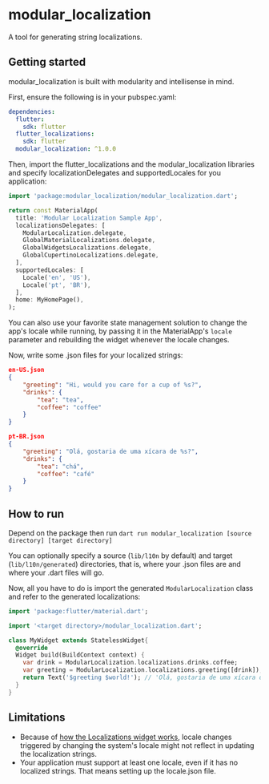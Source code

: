 # modular_localization

A tool for generating string localizations.

## Getting started

modular_localization is built with modularity and intellisense in mind.

First, ensure the following is in your pubspec.yaml:
```yaml
dependencies:
  flutter:
    sdk: flutter
  flutter_localizations:
    sdk: flutter
  modular_localization: ^1.0.0    
```

Then, import the flutter_localizations and the modular_localization libraries and specify localizationDelegates and supportedLocales for you application:

```dart
import 'package:modular_localization/modular_localization.dart';

return const MaterialApp(
  title: 'Modular Localization Sample App',
  localizationsDelegates: [
    ModularLocalization.delegate,
    GlobalMaterialLocalizations.delegate,
    GlobalWidgetsLocalizations.delegate,
    GlobalCupertinoLocalizations.delegate,
  ],
  supportedLocales: [
    Locale('en', 'US'),
    Locale('pt', 'BR'),
  ],
  home: MyHomePage(),
);
```

You can also use your favorite state management solution to change the app's locale while running, by passing it in the MaterialApp's `locale` parameter and rebuilding the widget whenever the locale changes.

Now, write some .json files for your localized strings:

```json
en-US.json
{
    "greeting": "Hi, would you care for a cup of %s?",
    "drinks": {
        "tea": "tea",
        "coffee": "coffee"
    }
}
```

```json
pt-BR.json
{
    "greeting": "Olá, gostaria de uma xícara de %s?",
    "drinks": {
        "tea": "chá",
        "coffee": "café"
    }
}
```

## How to run

Depend on the package then run `dart run modular_localization [source directory] [target directory]`

You can optionally specify a source (`lib/l10n` by default) and target (`lib/l10n/generated`) directories, that is, where your .json files are and where your .dart files will go.

Now, all you have to do is import the generated `ModularLocalization` class and refer to the generated localizations:

```dart
import 'package:flutter/material.dart';

import '<target directory>/modular_localization.dart';

class MyWidget extends StatelessWidget{
  @override
  Widget build(BuildContext context) {
    var drink = ModularLocalization.localizations.drinks.coffee;
    var greeting = ModularLocalization.localizations.greeting([drink]);
    return Text('$greeting $world!'); // 'Olá, gostaria de uma xícara de café?' or 'Hi, would you care for a cup of coffee?' depending on the device's target Locale.
  }
}
```

## Limitations

+ Because of [how the Localizations widget works](https://docs.flutter.dev/accessibility-and-localization/internationalization), locale changes triggered by changing the system's locale might not reflect in updating the localization strings.
+ Your application must support at least one locale, even if it has no localized strings. That means setting up the locale.json file.
